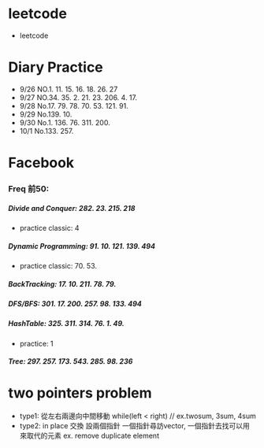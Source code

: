 # leetcode
* leetcode

# Diary Practice
* 9/26 NO.1. 11. 15. 16. 18. 26. 27
* 9/27 NO.34. 35. 2. 21. 23. 206. 4. 17.
* 9/28 No.17. 79. 78. 70. 53. 121. 91.
* 9/29 No.139. 10.
* 9/30 No.1. 136. 76. 311. 200.
* 10/1 No.133. 257.

# Facebook
### Freq 前50:
##### Divide and Conquer: 282. 23. 215. 218            
* practice classic: 4
##### Dynamic Programming: 91. 10. 121. 139. 494    
* practice classic: 70. 53.
##### BackTracking: 17. 10. 211. 78. 79.
##### DFS/BFS: 301. 17. 200. 257. 98. 133. 494
##### HashTable: 325. 311. 314. 76. 1. 49.
* practice: 1
##### Tree: 297. 257. 173. 543. 285. 98. 236

# two pointers problem
* type1: 從左右兩邊向中間移動 while(left < right) // ex.twosum, 3sum, 4sum
* type2: in place 交換 設兩個指針 一個指針尋訪vector, 一個指針去找可以用來取代的元素 ex. remove duplicate element
